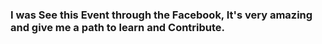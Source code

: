 ### I was See this Event through the Facebook, It's very amazing and give me a path to learn and Contribute.
